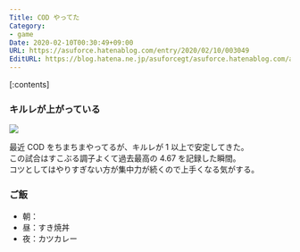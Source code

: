 ```yaml
---
Title: COD やってた
Category:
- game
Date: 2020-02-10T00:30:49+09:00
URL: https://asuforce.hatenablog.com/entry/2020/02/10/003049
EditURL: https://blog.hatena.ne.jp/asuforcegt/asuforce.hatenablog.com/atom/entry/26006613509246473
---
```


[:contents]

###  キルレが上がっている

<span itemtype="http://schema.org/Photograph" itemscope="itemscope"><img class="magnifiable" src="https://cdn-ak.f.st-hatena.com/images/fotolife/a/asuforcegt/20200807/20200807135435.png" itemprop="image"></span>

最近 COD をちまちまやってるが、キルレが 1 以上で安定してきた。  
この試合はすこぶる調子よくて過去最高の 4.67 を記録した瞬間。  
コツとしてはやりすぎない方が集中力が続くので上手くなる気がする。

### ご飯

- 朝：
- 昼：すき焼丼
- 夜：カツカレー
